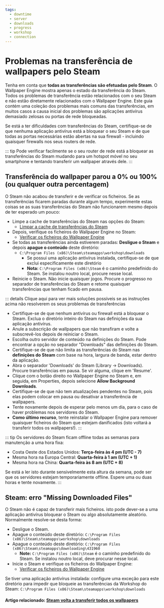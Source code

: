 ```yaml
---
tags:
  - downtime
  - server
  - downloads
  - progress
  - workshop
  - connection
---
```


# Problemas na transferência de wallpapers pelo Steam

Tenha em conta que **todas as transferências são efetuadas pelo Steam**. O Wallpaper Engine mostra apenas o estado da transferência do Steam. Todos os problemas de transferência estão relacionados com o seu Steam e não estão diretamente relacionados com o Wallpaper Engine. Este guia contém uma coleção dos problemas mais comuns das transferências, em muitos casos a causa inicial dos problemas são aplicações antivírus demasiado zelosas ou portas de rede bloqueadas.

Se está a ter dificuldades com transferências do Steam, certifique-se de que nenhuma aplicação antivírus está a bloquear o seu Steam e de que todas as portas necessárias estão abertas na sua firewall - incluindo quaisquer firewalls nos seus routers de rede.

::: tip
Pode verificar facilmente se o seu router de rede está a bloquear as transferências do Steam mudando para um hotspot móvel no seu smartphone e tentando transferir um wallpaper através dele.
:::

## Transferência do wallpaper parou a 0% ou 100% (ou qualquer outra percentagem)
O Steam não acabou de transferir e de verificar os ficheiros. Se as transferências ficarem paradas durante algum tempo, experimente estas coisas se as suas transferências do Steam não funcionarem mesmo depois de ter esperado um pouco:

* Limpe a cache de transferências do Steam nas opções do Steam:
  * [Limpar a cache de transferências do Steam](https://support.steampowered.com/kb_article.php?ref=3134-TIAL-4638)
* Depois, verifique os ficheiros do Wallpaper Engine no Steam:
  * [Verificar os ficheiros do Wallpaper Engine](https://support.steampowered.com/kb_article.php?ref=2037-QEUH-3335)
* Se todas as transferências ainda estiverem paradas: **Desligue o Steam** e depois **apague o conteúdo** deste diretório:
  * `C:\Program Files (x86)\Steam\steamapps\workshop\downloads`
    * Se possui uma aplicação antivírus instalada, certifique-se de que exclui especificamente este diretório
    * **Nota:** `C:\Program Files (x86)\Steam` é o caminho predefinido do Steam. Se instalou noutro local, procure nesse local.
* Reinicie o Steam. Não inicie quaisquer jogos. Procure o progresso no separador de transferências do Steam e retome quaisquer transferências que tenham ficado em pausa.

::: details Clique aqui para ver mais soluções possíveis se as instruções acima não resolverem os seus problemas de transferências
* Certifique-se de que nenhum antivírus ou firewall está a bloquear o Steam. Exclua o diretório inteiro do Steam nas definições da sua aplicação antivírus.
* Anule a subscrição de wallpapers que não transfiram e volte a subscrevê-los depois de reiniciar o Steam.
* Escolha outro servidor de conteúdo na definições do Steam. Pode encontrar a opção no separador "Downloads" das definições do Steam.
* Certifique-se de que não limita as transferências do Steam nas **definições do Steam** com base na hora, largura de banda, estar dentro da aplicação.
* Abra o separador 'Downloads' do Steam (Library -> Downloads). Procure transferências em pausa. Se vir alguma, clique em 'Resume'.
* Clique com o botão direito no Wallpaper Engine no Steam e, em seguida, em Properties, depois selecione **Allow Background Downloads**.
* Certifique-se de que não tem atualizações pendentes no Steam, pois elas podem colocar em pausa ou desativar a transferência de wallpapers.
* Tente novamente depois de esperar pelo menos um dia, para o caso de haver problemas nos servidores do Steam.
* **Como último recurso**, tente reinstalar o Wallpaper Engine para remover quaisquer ficheiros do Steam que estejam danificados (isto voltará a transferir todos os wallpapers!).
:::

::: tip
Os servidores do Steam ficam offline todas as semanas para manutenção a uma hora fixa:

* Costa Oeste dos Estados Unidos: **Terça-feira às 4 pm (UTC - 7)**
* Mesma hora na Europa Central: **Quarta-feira à 1 am (UTC + 1)**
* Mesma hora na China: **Quarta-feira às 8 am (UTC + 8)**

Se está a ler isto durante sensivelmente esta altura da semana, pode ser que os servidores estejam temporariamente offline. Espere uma ou duas horas e tente novamente.
:::

## Steam: erro "Missing Downloaded Files"

O Steam não é capaz de transferir mais ficheiros. isto pode dever-se a uma aplicação antivírus bloquear o Steam ou algo absolutamente aleatório. Normalmente resolve-se desta forma:

* Desligue o Steam.
* Apague o conteúdo deste diretório: `C:\Program Files (x86)\Steam\steamapps\workshop\downloads`
* Apague o conteúdo deste diretório: `C:\Program Files (x86)\Steam\steamapps\downloading\431960`
  * **Note:** `C:\Program Files (x86)\Steam` é o caminho predefinido do Steam. Se instalou noutro local, deve procurar nesse local.
* Inicie o Steam e verifique os ficheiros do Wallpaper Engine:
  * [Verificar os ficheiros do Wallpaper Engine](https://support.steampowered.com/kb_article.php?ref=2037-QEUH-3335)

Se tiver uma aplicação antivírus instalada: configure uma exceção para este diretório para impedir que bloqueie as transferências da Workshop do Steam: `C:\Program Files (x86)\Steam\steamapps\workshop\downloads`

#### Artigo relacionado: [Steam volta a transferir todos os wallpapers](/steam/redownload)